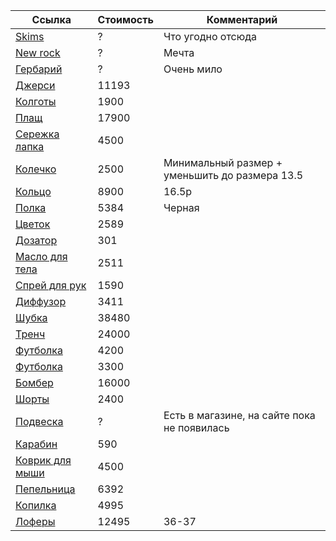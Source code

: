 | Ссылка          | Стоимость | Комментарий          |
|------------------|-----------|----------------------|
| [Skims](https://skims.com/en-nl) | ? | Что угодно отсюда |
| [New rock](https://www.newrock.com/ru/) | ? | Мечта |
| [Гербарий](https://commonprivate.com/shop/gerbarij) | ? | Очень мило |
| [Джерси](https://kixbox.ru/product/guilty-soccer-jersey) | 11193 |  |
| [Колготы](https://sintezia.com/vidxreva) | 1900 |  |
| [Плащ](https://sintezia.com/dirty) | 17900 |  |
| [Сережка лапка](https://symptom.jewelry/product/13m-serga-brucepotrebnosti) | 4500 |  |
| [Колечко](https://symptom.jewelry/product/other-objects-koltso-s-tsvetochkom) | 2500 | Минимальный размер + уменьшить до размера 13.5 |
| [Кольцо](https://symptom.jewelry/product/other-objects-malenkoe-koltso-krest) | 8900 | 16.5р |
| [Полка](https://market.yandex.ru/product--ikea-nastolnaia-polka-polka/918814904?sku=103676178467&uniqueId=173160504&do-waremd5=wIzwjva3Fe-fd-NIRNNvUQ&nid=51434901) | 5384 | Черная |
| [Цветок](https://pilea.ru/product/alocasia-serendipity-black/) | 2589 |  |
| [Дозатор](https://market.yandex.ru/product--dozator-dlia-zubnoi-pasty-mugu-nerzhaveiushchaia-stal/1789963456?sku=101879962753&uniqueId=1861216&do-waremd5=YTW0m3RAX7gJWhouOgLJ-A) | 301 |  |
| [Масло для тела](https://zielinskiandrozen.ru/product/maslo-dlya-tela-bergamot-zelenyy-chay-sandal-100ml) | 2511 |  |
| [Спрей для рук](https://zielinskiandrozen.ru/product/sprey-dlya-ruk-orhideya-vanil-ambra-100ml) | 1590 |  |
| [Диффузор](https://zielinskiandrozen.ru/product/diffuzor-dlya-aromaterapii-kedr-neroli-ambra-85ml) | 3411 |  |
| [Шубка](https://only-me.ru/catalog/ekoshuby/ekoshuba-oversayz-ukorochennaya-pod-lisu/) | 38480 |  |
| [Тренч](https://volchok.ru/shop/19627-trench_blade_trench_blade/) | 24000 |  |
| [Футболка](https://volchok.ru/shop/70112-futbolka_oblique_futbolka_oblique/) | 4200 |  |
| [Футболка](https://volchok.ru/shop/70167-futbolka_volchokxbetboomxgorbufet_futbolka_volchokxbetboomxgorbufet/) | 3300 |  |
| [Бомбер](https://volchok.ru/shop/70468-bomber_seraphim_bomber_seraphim/) | 16000 |  |
| [Шорты](https://volchok.ru/shop/70173-shorty_volchokxbetboomxgorbufet_shorty_volchokxbetboomxgorbufet/) | 2400 |  |
| [Подвеска](https://www.instagram.com/p/DEz3TWJNj-D/?igsh=MTRxNXJ2Z3NveWlkcA==) | ? | Есть в магазине, на сайте пока не появилась |
| [Карабин](https://www.mrwolee.com/accessories/tproduct/473186600-197862376522-key-holder-equipment-mini-grey) | 590 |  |
| [Коврик для мыши](https://www.dns-shop.ru/product/1e7c00deff413330/kovrik-steelseries-qck-hard--cernyj/) | 4500 |  |
| [Пепельница](https://kixbox.ru/product/respectable-ceramic-tray) | 6392 |  |
| [Копилка](https://kixbox.ru/product/kopilka-lord-nermal-ceramic-coin-bank) | 4995 |  |
| [Лоферы](https://kixbox.ru/product/lofery-adrian-quad) | 12495 | 36-37 |



